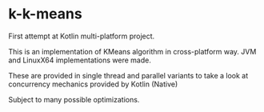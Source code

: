 # k-k-means
First attempt at Kotlin multi-platform project. 

This is an implementation of KMeans algorithm in cross-platform way. JVM and LinuxX64 implementations were made.

These are provided in single thread and parallel variants to take a look at concurrency mechanics provided by Kotlin (Native)

Subject to many possible optimizations.
